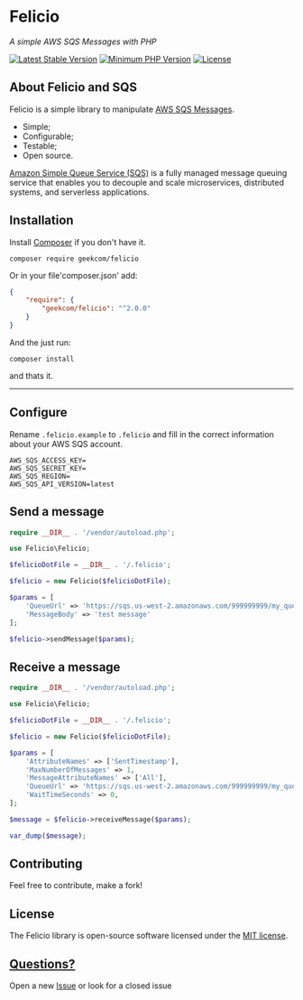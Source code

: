 # Felicio
_A simple AWS SQS Messages with PHP_

[![Latest Stable Version](https://poser.pugx.org/geekcom/felicio/v/stable)](https://packagist.org/packages/geekcom/felicio)
[![Minimum PHP Version](https://img.shields.io/badge/php-%3E%3D%207.3-blue.svg?style=flat-square)](https://php.net/)
[![License](https://poser.pugx.org/geekcom/felicio/license)](https://packagist.org/packages/geekcom/felicio)

## About Felicio and SQS

Felicio is a simple library to manipulate [AWS SQS Messages](https://aws.amazon.com/pt/sqs/).

- Simple;
- Configurable;
- Testable;
- Open source.

[Amazon Simple Queue Service (SQS)](https://aws.amazon.com/pt/sqs/) is a fully managed message queuing service 
that enables you to decouple and scale microservices, distributed systems, and serverless applications.

## Installation

Install [Composer](http://getcomposer.org) if you don't have it.
```
composer require geekcom/felicio
```
Or in your file'composer.json' add:

```json
{
    "require": {
        "geekcom/felicio": "^2.0.0"
    }
}
```

And the just run:

    composer install

and thats it.

----------------------------------------------------------------------------------------------------------------------------


## Configure

Rename `.felicio.example` to `.felicio` and fill in the correct information about your AWS SQS account.
```
AWS_SQS_ACCESS_KEY=
AWS_SQS_SECRET_KEY=
AWS_SQS_REGION=
AWS_SQS_API_VERSION=latest
```

## Send a message
```php
require __DIR__ . '/vendor/autoload.php';

use Felicio\Felicio;

$felicioDotFile = __DIR__ . '/.felicio';

$felicio = new Felicio($felicioDotFile);

$params = [
    'QueueUrl' => 'https://sqs.us-west-2.amazonaws.com/999999999/my_queue',
    'MessageBody' => 'test message'
];

$felicio->sendMessage($params);
```

## Receive a message
```php
require __DIR__ . '/vendor/autoload.php';

use Felicio\Felicio;

$felicioDotFile = __DIR__ . '/.felicio';

$felicio = new Felicio($felicioDotFile);

$params = [
    'AttributeNames' => ['SentTimestamp'],
    'MaxNumberOfMessages' => 1,
    'MessageAttributeNames' => ['All'],
    'QueueUrl' => 'https://sqs.us-west-2.amazonaws.com/999999999/my_queue',
    'WaitTimeSeconds' => 0,
];

$message = $felicio->receiveMessage($params);

var_dump($message);
```

## Contributing

Feel free to contribute, make a fork!

## License

The Felicio library is open-source software licensed under the [MIT license](https://opensource.org/licenses/MIT).

## [Questions?](https://github.com/felicio/issues)

Open a new [Issue](https://github.com/felicio/issues) or look for a closed issue